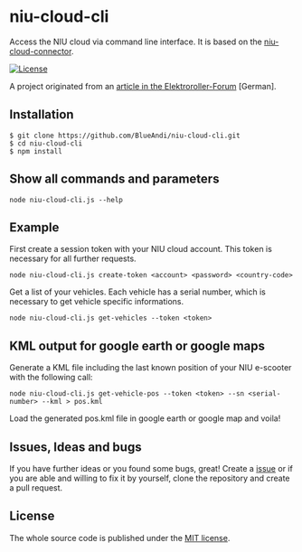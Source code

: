 # niu-cloud-cli
Access the NIU cloud via command line interface. It is based on the [niu-cloud-connector](https://github.com/BlueAndi/niu-cloud-connector).

[![License](https://img.shields.io/badge/license-MIT-blue.svg)](http://choosealicense.com/licenses/mit/)

A project originated from an [article in the Elektroroller-Forum](https://www.elektroroller-forum.de/viewtopic.php?f=63&t=6227) [German].

## Installation

```
$ git clone https://github.com/BlueAndi/niu-cloud-cli.git
$ cd niu-cloud-cli
$ npm install
```

## Show all commands and parameters

```
node niu-cloud-cli.js --help
```

## Example

First create a session token with your NIU cloud account. This token is necessary for all further requests.

```
node niu-cloud-cli.js create-token <account> <password> <country-code>
```

Get a list of your vehicles. Each vehicle has a serial number, which is necessary to get vehicle specific informations.

```
node niu-cloud-cli.js get-vehicles --token <token>
```

## KML output for google earth or google maps

Generate a KML file including the last known position of your NIU e-scooter with the following call:

```
node niu-cloud-cli.js get-vehicle-pos --token <token> --sn <serial-number> --kml > pos.kml
```

Load the generated pos.kml file in google earth or google map and voila!

## Issues, Ideas and bugs

If you have further ideas or you found some bugs, great! Create a [issue](https://github.com/BlueAndi/niu-cloud-connector/issues) or if
you are able and willing to fix it by yourself, clone the repository and create a pull request.

## License
The whole source code is published under the [MIT license](http://choosealicense.com/licenses/mit/).
